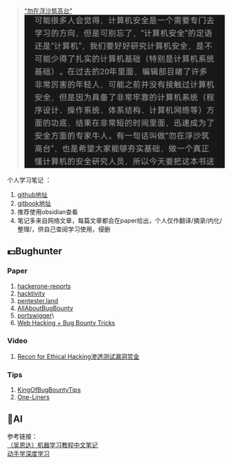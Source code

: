 > [“勿在浮沙筑高台”](https://mp.weixin.qq.com/s/WV8ZPQjXv-_m8EgLCUc1fw)
![](draw/2b74b2674c4044553d41d555084bf62.png)  

个人学习笔记 ：
1. [github地址](https://github.com/Hiroki-Sawada-y/Hiroki_Study) 
2. [gitbook地址](https://hiroki-sawada.gitbook.io/study/)
3. 推荐使用obsidian查看 
4. 笔记多来自网络文章，每篇文章都会在paper给出，个人仅作翻译/摘录/内化/整理/，供自己查阅学习使用，侵删
## 💵Bughunter

### Paper
1. [hackerone-reports](https://github.com/reddelexc/hackerone-reports)
2. [hacktivity](https://hackerone.com/hacktivity/overview)
3. [pentester.land](https://pentester.land/writeups/)  
4. [AllAboutBugBounty](https://github.com/daffainfo/AllAboutBugBounty)
5. [portswigger](https://portswigger.net/)\
6. [Web Hacking + Bug Bounty Tricks](https://github.com/Mehdi0x90/Web_Hacking)

### Video
1. [Recon for Ethical Hacking渗透测试漏洞赏金](https://mega.nz/folder/CDphRCJB#eBZqSmleyW6Thld_8RbZwQ)

### Tips
1. [KingOfBugBountyTips](https://github.com/0x13v/KingOfBugBountyTips)
2. [One-Liners](https://github.com/0xPugazh/One-Liners)




## 🎄AI

参考链接：  
[（吴恩达）机器学习教程中文笔记](https://github.com/fengdu78/Coursera-ML-AndrewNg-Notes)  
[动手学深度学习](https://github.com/d2l-ai/d2l-zh)






